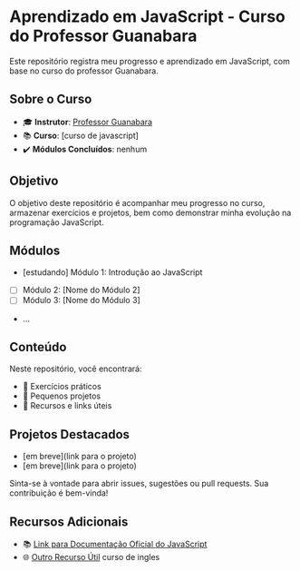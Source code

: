 # Aprendizado em JavaScript - Curso do Professor Guanabara

Este repositório registra meu progresso e aprendizado em JavaScript, com base no curso do professor Guanabara.

## Sobre o Curso

- 🎓 **Instrutor**: [Professor Guanabara](https://www.youtube.com/user/cursosemvideo)
- 📚 **Curso**: [curso de javascript]
- ✔️ **Módulos Concluídos**: nenhum

## Objetivo

O objetivo deste repositório é acompanhar meu progresso no curso, armazenar exercícios e projetos, bem como demonstrar minha evolução na programação JavaScript.

## Módulos

- [estudando] Módulo 1: Introdução ao JavaScript
- [ ] Módulo 2: [Nome do Módulo 2]
- [ ] Módulo 3: [Nome do Módulo 3]
- ...

## Conteúdo

Neste repositório, você encontrará:

- 📝 Exercícios práticos
- 🚀 Pequenos projetos
- 🔗 Recursos e links úteis

## Projetos Destacados

- [em breve](link para o projeto)
- [em breve](link para o projeto)



Sinta-se à vontade para abrir issues, sugestões ou pull requests. Sua contribuição é bem-vinda!

## Recursos Adicionais

- 📚 [Link para Documentação Oficial do JavaScript](https://developer.mozilla.org/en-US/docs/Web/JavaScript)
- 🌐 [Outro Recurso Útil](https://www.youtube.com/watch?v=QoTfOVYXmUc&list=PLHz_AreHm4dl8FBQLBC0bWSdL2FGmZnne) curso de ingles



